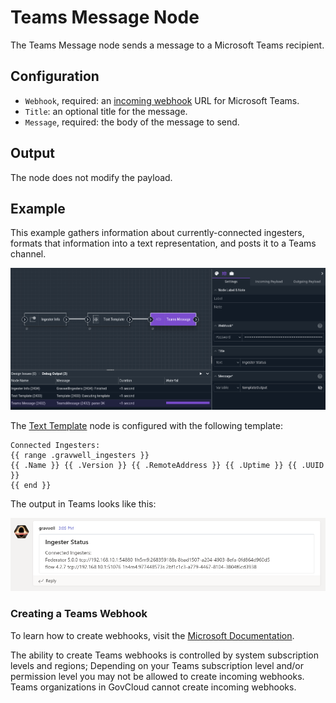 # Teams Message Node

The Teams Message node sends a message to a Microsoft Teams recipient.

## Configuration

* `Webhook`, required: an [incoming webhook](https://docs.microsoft.com/en-us/microsoftteams/platform/webhooks-and-connectors/what-are-webhooks-and-connectors) URL for Microsoft Teams.
* `Title`: an optional title for the message.
* `Message`, required: the body of the message to send.

## Output

The node does not modify the payload.

## Example

This example gathers information about currently-connected ingesters, formats that information into a text representation, and posts it to a Teams channel.

![](teams-example.png)

The [Text Template](template) node is configured with the following template:

```
Connected Ingesters:
{{ range .gravwell_ingesters }}
{{ .Name }} {{ .Version }} {{ .RemoteAddress }} {{ .Uptime }} {{ .UUID }}
{{ end }}
```

The output in Teams looks like this:

![](teams-output.png)


### Creating a Teams Webhook

To learn how to create webhooks, visit the [Microsoft Documentation](https://learn.microsoft.com/en-us/microsoftteams/platform/webhooks-and-connectors/how-to/add-incoming-webhook?tabs=dotnet).

The ability to create Teams webhooks is controlled by system subscription levels and regions; Depending on your Teams subscription level and/or permission level you may not be allowed to create incoming webhooks.  Teams organizations in GovCloud cannot create incoming webhooks.
